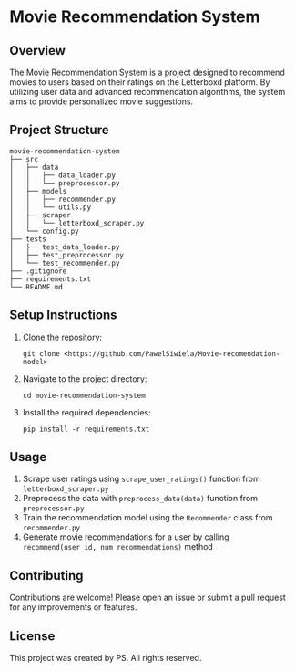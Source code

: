# Movie Recommendation System

## Overview

The Movie Recommendation System is a project designed to recommend movies to users based on their ratings on the Letterboxd platform. By utilizing user data and advanced recommendation algorithms, the system aims to provide personalized movie suggestions.

## Project Structure

```
movie-recommendation-system
├── src
│   ├── data
│   │   ├── data_loader.py
│   │   └── preprocessor.py
│   ├── models
│   │   ├── recommender.py
│   │   └── utils.py
│   ├── scraper
│   │   └── letterboxd_scraper.py
│   └── config.py
├── tests
│   ├── test_data_loader.py
│   ├── test_preprocessor.py
│   └── test_recommender.py
├── .gitignore
├── requirements.txt
└── README.md
```

## Setup Instructions

1. Clone the repository:
   ```
   git clone <https://github.com/PawelSiwiela/Movie-recomendation-model>
   ```
2. Navigate to the project directory:
   ```
   cd movie-recommendation-system
   ```
3. Install the required dependencies:
   ```
   pip install -r requirements.txt
   ```

## Usage

1. Scrape user ratings using `scrape_user_ratings()` function from `letterboxd_scraper.py`
2. Preprocess the data with `preprocess_data(data)` function from `preprocessor.py`
3. Train the recommendation model using the `Recommender` class from `recommender.py`
4. Generate movie recommendations for a user by calling `recommend(user_id, num_recommendations)` method

## Contributing

Contributions are welcome! Please open an issue or submit a pull request for any improvements or features.

## License

This project was created by PS. All rights reserved.
